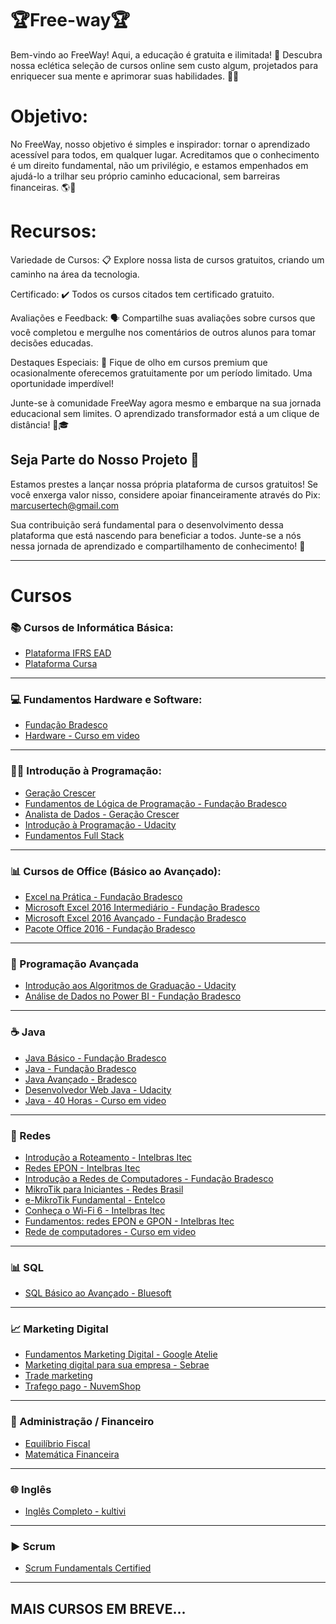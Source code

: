 # 🏆Free-way🏆
Bem-vindo ao FreeWay! Aqui, a educação é gratuita e ilimitada! 🌟 Descubra nossa eclética seleção de cursos online sem custo algum, projetados para enriquecer sua mente e aprimorar suas habilidades. 🧠💪


# Objetivo:
No FreeWay, nosso objetivo é simples e inspirador: tornar o aprendizado acessível para todos, em qualquer lugar. Acreditamos que o conhecimento é um direito fundamental, não um privilégio, e estamos empenhados em ajudá-lo a trilhar seu próprio caminho educacional, sem barreiras financeiras. 🌎📖


# Recursos:

Variedade de Cursos: 📋 Explore nossa lista de cursos gratuitos, criando um caminho na área da tecnologia.

Certificado: ✔️ Todos os cursos citados tem certificado gratuito.

Avaliações e Feedback: 🗣️ Compartilhe suas avaliações sobre cursos que você completou e mergulhe nos comentários de outros alunos para tomar decisões educadas.

Destaques Especiais: 🌟 Fique de olho em cursos premium que ocasionalmente oferecemos gratuitamente por um período limitado. Uma oportunidade imperdível!

Junte-se à comunidade FreeWay agora mesmo e embarque na sua jornada educacional sem limites. O aprendizado transformador está a um clique de distância! 🚀🎓


## Seja Parte do Nosso Projeto 🌱
Estamos prestes a lançar nossa própria plataforma de cursos gratuitos! Se você enxerga valor nisso, considere apoiar financeiramente através do Pix: marcusertech@gmail.com

Sua contribuição será fundamental para o desenvolvimento dessa plataforma que está nascendo para beneficiar a todos. Junte-se a nós nessa jornada de aprendizado e compartilhamento de conhecimento! 🚀

---

# Cursos


### 📚 Cursos de Informática Básica:

- [Plataforma IFRS EAD](https://moodle.ifrs.edu.br/login/index.php)
- [Plataforma Cursa](https://cursa.com.br/home/course/curso-de-inform%C3%A1tica-b%C3%A1sica-completo/33)

---

### 💻 Fundamentos Hardware e Software:

- [Fundação Bradesco](https://www.ev.org.br/cursos/fundamentos-de-ti-hardware-e-software)
- [Hardware - Curso em video](https://www.cursoemvideo.com/curso/hardware/)

---

### 👨‍💻 Introdução à Programação:

- [Geração Crescer](https://cursos.geracaocrescer.org.br/acesso/?_gl=1*mtq5y8*_ga*MjEwMDIzOTA1NS4xNjkxMTQ4MzIw*_ga_LDVM7V2ZPE*MTY5MTE1MDg5MS4yLjAuMTY5MTE1MDg5MS4wLjAuMA..*_ga_ZLXYWEC0TE*MTY5MTE1MDg5MS4yLjAuMTY5MTE1MDg5MS4wLjAuMA..&_ga=2.23555838.510224580.1691148320-2100239055.1691148320)
- [Fundamentos de Lógica de Programação - Fundação Bradesco](https://www.ev.org.br/cursos/fundamentos-de-logica-de-programacao)
- [Analista de Dados - Geração Crescer](https://cursos.geracaocrescer.org.br/acesso/?_gl=1*j0rd0o*_ga*MjEwMDIzOTA1NS4xNjkxMTQ4MzIw*_ga_LDVM7V2ZPE*MTY5MTE1MDg5MS4yLjAuMTY5MTE1MDg5MS4wLjAuMA..*_ga_ZLXYWEC0TE*MTY5MTE1MDg5MS4yLjAuMTY5MTE1MDg5MS4wLjAuMA..&_ga=2.198609899.510224580.1691148320-2100239055.1691148320)
- [Introdução à Programação - Udacity](https://www.udacity.com/course/intro-to-programming-nanodegree--nd000)
- [Fundamentos Full Stack](https://www.udacity.com/course/full-stack-foundations--ud088)

---

### 📊 Cursos de Office (Básico ao Avançado):

- [Excel na Prática - Fundação Bradesco](https://www.ev.org.br/cursos/excel-na-pratica)
- [Microsoft Excel 2016 Intermediário - Fundação Bradesco](https://www.ev.org.br/cursos/microsoft-excel-2016-intermediario)
- [Microsoft Excel 2016 Avançado - Fundação Bradesco](https://www.ev.org.br/cursos/microsoft-excel-2016-avancado)
- [Pacote Office 2016 - Fundação Bradesco](https://www.ev.org.br/trilhas-de-conhecimento/pacote-office-2016)

---

### 🚀 Programação Avançada

- [Introdução aos Algoritmos de Graduação - Udacity](https://www.udacity.com/course/introduction-to-graduate-algorithms--ud401)
- [Análise de Dados no Power BI - Fundação Bradesco](https://www.ev.org.br/cursos/analise-de-dados-no-power-bi)

---

### ☕ Java

- [Java Básico - Fundação Bradesco](https://www.ev.org.br/cursos/linguagem-de-programacao-java-basico)
- [Java - Fundação Bradesco](https://www.ev.org.br/trilhas-de-conhecimento/linguagem-de-programacao-java)
- [Java Avançado - Bradesco](https://www.ev.org.br/cursos/linguagem-de-programacao-java-avancado)
- [Desenvolvedor Web Java - Udacity](https://www.udacity.com/course/java-developer-nanodegree--nd035)
- [Java - 40 Horas - Curso em video](https://www.cursoemvideo.com/curso/java-basico/)

---

### 🔌 Redes

- [Introdução a Roteamento - Intelbras Itec](https://cursos.intelbras.com.br/portal/layout/927/intelbras/pg_interna_sistema.asp?aW5jbHVkZT1jYXRhbG9nby9jdXJzb3Nfdmlldy5hc3AmQ3Vyc29JRD02MTY3Jmt0X2RpZGF4aXM9dG9w)
- [Redes EPON - Intelbras Itec](https://cursos.intelbras.com.br/portal/layout/927/intelbras/pg_interna_sistema.asp?aW5jbHVkZT1jYXRhbG9nby90cmlsaGFzX3ZpZXcuYXNwJlRyaWxoYUlEPTExNjcma3RfZGlkYXhpcz10b3A=)
- [Introdução a Redes de Computadores - Fundação Bradesco](https://www.ev.org.br/cursos/introducao-a-redes-de-computadores)
- [MikroTik para Iniciantes - Redes Brasil](https://www.redesbrasil.com/course/curso-mikrotik-iniciante/)
- [e-MikroTik Fundamental - Entelco](https://www.entelco.com.br/curso-mikrotik-gratis)
- [Conheça o Wi-Fi 6 - Intelbras Itec](https://cursos.intelbras.com.br/portal/layout/927/intelbras/pg_interna_sistema.asp?aW5jbHVkZT1jYXRhbG9nby9jdXJzb3Nfdmlldy5hc3AmQ3Vyc29JRD02MDQ3Jmt0X2RpZGF4aXM9dG9w)
- [Fundamentos: redes EPON e GPON - Intelbras Itec](https://cursos.intelbras.com.br/portal/layout/927/intelbras/pg_interna_sistema.asp?aW5jbHVkZT1jYXRhbG9nby9jdXJzb3Nfdmlldy5hc3AmQ3Vyc29JRD00NzIzJmt0X2RpZGF4aXM9dG9w)
- [Rede de computadores - Curso em video](https://www.cursoemvideo.com/curso/redes-de-computadores/)

---

### 📊 SQL

- [SQL Básico ao Avançado - Bluesoft](https://www.softblue.com.br/site/curso/id/3/CURSO+DE+SQL+COMPLETO+BASICO+AO+AVANCADO+ON+LINE+BD03+GRATIS)

---

### 📈 Marketing Digital

- [Fundamentos Marketing Digital - Google Atelie](https://skillshop.exceedlms.com/student/collection/730709-digital-marketing)
- [Marketing digital para sua empresa - Sebrae](https://www.sebrae.com.br/sites/PortalSebrae/cursosonline/marketing-digital-para-sua-empresa-equipe-comercial,12e7125576a4e710VgnVCM100000d701210aRCRD)
- [Trade marketing](https://www.sebrae.com.br/sites/PortalSebrae/cursosonline/trade-marketing,90fea2a16b76e710VgnVCM100000d701210aRCRD)
- [Trafego pago - NuvemShop](https://trilhas.nuvemshop.com.br/fazer-seu-negocio-crescer/curso-de-trafego-pago)

---

### 💼 Administração / Financeiro

- [Equilíbrio Fiscal](https://www.escolavirtual.gov.br/curso/261)
- [Matemática Financeira](https://www.escolavirtual.gov.br/curso/93)

---

### 🌐 Inglês
- [Inglês Completo - kultivi](https://kultivi.com/cursos/idiomas/ingles)

---

### ▶️ Scrum
- [Scrum Fundamentals Certified](https://www.scrumstudy.com/portuguese/register)

---

## MAIS CURSOS EM BREVE...
